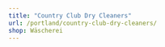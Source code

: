 ```yaml
---
title: "Country Club Dry Cleaners"
url: /portland/country-club-dry-cleaners/
shop: Wäscherei
---
```

